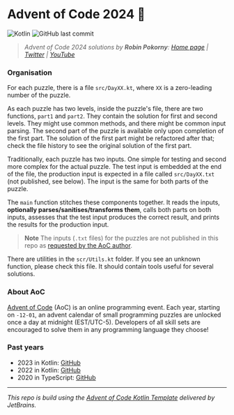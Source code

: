 # Advent of Code 2024 🎄

![Kotlin](https://img.shields.io/badge/kotlin-%237F52FF.svg?style=for-the-badge&logo=kotlin&logoColor=white)
![GitHub last commit](https://img.shields.io/github/last-commit/robinpokorny/advent-of-code-2024?style=for-the-badge)

> _Advent of Code 2024 solutions by **Robin Pokorny**:
[Home page](https://robinpokorny.com/)
|
[Twitter](https://twitter.com/robinpokorny)
|
[YouTube](https://www.youtube.com/c/robinpokorny)_

### Organisation
For each puzzle, there is a file `src/DayXX.kt`, where `XX` is a zero-leading number of the puzzle.

As each puzzle has two levels, inside the puzzle's file, there are two functions, `part1` and `part2`. They contain the solution for first and second levels. They might use common methods, and there might be common input parsing. The second part of the puzzle is available only upon completion of the first part. The solution of the first part might be refactored after that; check the file history to see the original solution of the first part.

Traditionally, each puzzle has two inputs. One simple for testing and second more complex for the actual puzzle. The test input is embedded at the end of the file, the production input is expected in a file called `src/DayXX.txt` (not published, see below). The input is the same for both parts of the puzzle.

The `main` function stitches these components together. It reads the inputs, **optionally parses/sanitises/transforms them**, calls both parts on both inputs, assesses that the test input produces the correct result, and prints the results for the production input.

> **Note**
> The inputs (`.txt` files) for the puzzles are not published in this repo as [requested by the AoC author](https://twitter.com/ericwastl/status/1465805354214830081).

There are utilities in the `scr/Utils.kt` folder. If you see an unknown function, please check this file. It should contain tools useful for several solutions.

### About AoC
[Advent of Code](http://adventofcode.com) (AoC) is an online programming event. Each year, starting on `-12-01`, an advent calendar of small programming puzzles are unlocked once a day at midnight (EST/UTC-5). Developers of all skill sets are encouraged to solve them in any programming language they choose!

### Past years
* 2023 in Kotlin:  [GitHub](https://github.com/robinpokorny/advent-of-code-2023)
* 2022 in Kotlin:  [GitHub](https://github.com/robinpokorny/advent-of-code-2022)
* 2020 in TypeScript:  [GitHub](https://github.com/robinpokorny/advent-of-code-2020)

---

_This repo is build using the [Advent of Code Kotlin Template](https://github.com/kotlin-hands-on/advent-of-code-kotlin-template) delivered by JetBrains._
